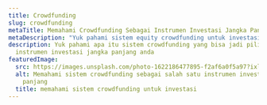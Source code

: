```yaml
---
title: Crowdfunding
slug: crowdfunding
metaTitle: Memahami Crowdfunding Sebagai Instrumen Investasi Jangka Panjang
metaDescription: "Yuk pahami sistem equity crowdfunding untuk investasi jangka panjang anda. "
description: Yuk pahami apa itu sistem crowdfunding yang bisa jadi pilihan
  instrumen investasi jangka panjang anda
featuredImage:
  src: https://images.unsplash.com/photo-1622186477895-f2af6a0f5a97?ixlib=rb-1.2.1&ixid=MnwxMjA3fDB8MHxwaG90by1wYWdlfHx8fGVufDB8fHx8&auto=format&fit=crop&w=870&q=80
  alt: Memahami sistem crowdfunding sebagai salah satu instrumen investasi jangka
    panjang
  title: memahami sistem crowdfunding untuk investasi
---
```


